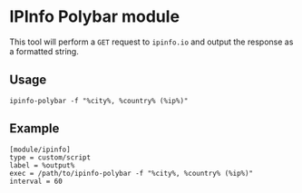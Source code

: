 # IPInfo Polybar module

This tool will perform a `GET` request to `ipinfo.io` and output the response as a formatted string.

## Usage

```
ipinfo-polybar -f "%city%, %country% (%ip%)"
```

## Example

```
[module/ipinfo]
type = custom/script
label = %output%
exec = /path/to/ipinfo-polybar -f "%city%, %country% (%ip%)"
interval = 60
```